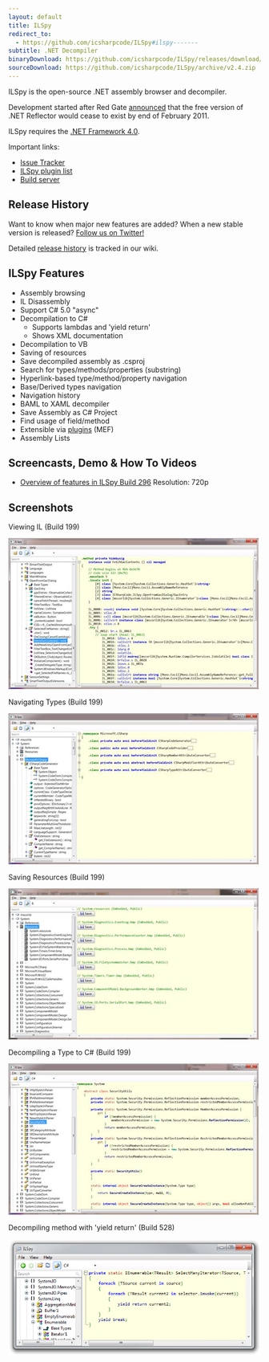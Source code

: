 ```yaml
---
layout: default
title: ILSpy
redirect_to:
  - https://github.com/icsharpcode/ILSpy#ilspy-------
subtitle: .NET Decompiler
binaryDownload: https://github.com/icsharpcode/ILSpy/releases/download/v2.4/ILSpy_Master_2.4.0.1963_Binaries.zip
sourceDownload: https://github.com/icsharpcode/ILSpy/archive/v2.4.zip
---
```


ILSpy is the open-source .NET assembly browser and decompiler.

Development started after Red Gate [announced](https://web.archive.org/web/20110205074826/http://www.red-gate.com/products/dotnet-development/reflector/announcement) that the free version of .NET Reflector would cease to exist by end of February 2011.

ILSpy requires the [.NET Framework 4.0](http://www.microsoft.com/downloads/en/details.aspx?FamilyID=5765d7a8-7722-4888-a970-ac39b33fd8ab&amp;displaylang=en).

Important links:

* [Issue Tracker](https://github.com/icsharpcode/ILSpy/issues)
* [ILSpy plugin list](https://github.com/icsharpcode/ILSpy/wiki/Plugins)
* [Build server](https://ci.appveyor.com/project/icsharpcode/ilspy)


## Release History

Want to know when major new features are added? When a new stable version is released?
[Follow us on Twitter!](http://twitter.com/ilspy)

Detailed [release history](https://github.com/icsharpcode/ILSpy/wiki/Release-History) is tracked in our wiki.

## ILSpy Features

* Assembly browsing
* IL Disassembly
* Support C# 5.0 "async"
* Decompilation to C#
    * Supports lambdas and 'yield return'
    * Shows XML documentation
* Decompilation to VB
* Saving of resources
* Save decompiled assembly as .csproj
* Search for types/methods/properties (substring)
* Hyperlink-based type/method/property navigation
* Base/Derived types navigation
* Navigation history
* BAML to XAML decompiler
* Save Assembly as C# Project
* Find usage of field/method
* Extensible via [plugins](https://github.com/icsharpcode/ILSpy/wiki/Plugins) (MEF)
* Assembly Lists  

## Screencasts, Demo & How To Videos

* [Overview of features in ILSpy Build 296](http://www.youtube.com/watch?v=CDi5yT1ekuU) Resolution: 720p  


## Screenshots

Viewing IL (Build 199)

[![Image](images/screenshots/build199_viewingil_small.jpg)](images/screenshots/build199_viewingil.png)

  
Navigating Types (Build 199)

[![Image](images/screenshots/build199_navigatingtypes_small.jpg)](images/screenshots/build199_navigatingtypes.png)

  
Saving Resources (Build 199)

[![Image](images/screenshots/build199_savingresources_small.jpg)](images/screenshots/build199_savingresources.png)

  
Decompiling a Type to C# (Build 199)

[![Image](images/screenshots/build199_decompilingtocsharp_small.jpg)](images/screenshots/build199_decompilingtocsharp.png)

  
Decompiling method with 'yield return' (Build 528)

[![Image](images/screenshots/build258_yieldreturn.png)](images/screenshots/build258_yieldreturn.png)

